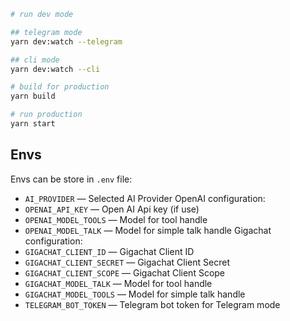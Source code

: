 ```bash
# run dev mode

## telegram mode 
yarn dev:watch --telegram

## cli mode
yarn dev:watch --cli

# build for production
yarn build

# run production
yarn start
```

## Envs

Envs can be store in `.env` file:

* `AI_PROVIDER` — Selected AI Provider
OpenAI configuration:
* `OPENAI_API_KEY` — Open AI Api key (if use)
* `OPENAI_MODEL_TOOLS` — Model for tool handle 
* `OPENAI_MODEL_TALK` — Model for simple talk handle
Gigachat configuration:
* `GIGACHAT_CLIENT_ID` — Gigachat Client ID 
* `GIGACHAT_CLIENT_SECRET` — Gigachat Client Secret
* `GIGACHAT_CLIENT_SCOPE` — Gigachat Client Scope
* `GIGACHAT_MODEL_TALK` — Model for tool handle
* `GIGACHAT_MODEL_TOOLS` — Model for simple talk handle
* `TELEGRAM_BOT_TOKEN` — Telegram bot token for Telegram mode